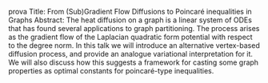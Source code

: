 prova
Title: From (Sub)Gradient Flow Diffusions to Poincaré inequalities in Graphs
Abstract: The heat diffusion on a graph is a linear system of ODEs that has found several applications to graph partitioning. The process arises as the gradient flow of the Laplacian quadratic form potential with respect to the degree norm. In this talk we will introduce an alternative vertex-based diffusion process, and provide an analogue variational interpretation for it.
We will also discuss how this suggests a framework for casting some graph properties as optimal constants for poincaré-type inequalities.
